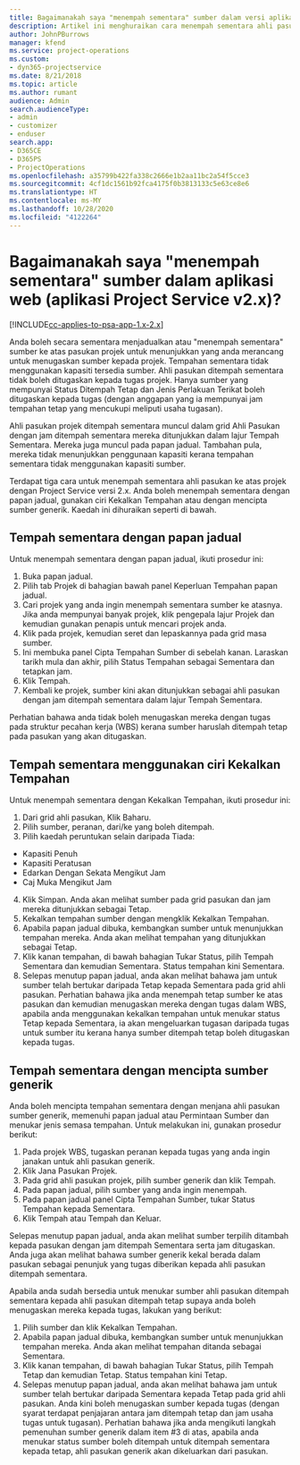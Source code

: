 ```yaml
---
title: Bagaimanakah saya "menempah sementara" sumber dalam versi aplikasi 2.x?
description: Artikel ini menghuraikan cara menempah sementara ahli pasukan projek dengan Project Service.
author: JohnPBurrows
manager: kfend
ms.service: project-operations
ms.custom:
- dyn365-projectservice
ms.date: 8/21/2018
ms.topic: article
ms.author: rumant
audience: Admin
search.audienceType:
- admin
- customizer
- enduser
search.app:
- D365CE
- D365PS
- ProjectOperations
ms.openlocfilehash: a35799b422fa338c2666e1b2aa11bc2a54f5cce3
ms.sourcegitcommit: 4cf1dc1561b92fca4175f0b3813133c5e63ce8e6
ms.translationtype: HT
ms.contentlocale: ms-MY
ms.lasthandoff: 10/28/2020
ms.locfileid: "4122264"
---
```

# <a name="how-do-i-soft-book-resources-in-the-web-app-project-service-app-v2x"></a>Bagaimanakah saya "menempah sementara" sumber dalam aplikasi web (aplikasi Project Service v2.x)?

[!INCLUDE[cc-applies-to-psa-app-1.x-2.x](../includes/cc-applies-to-psa-app-1x-2x.md)]

Anda boleh secara sementara menjadualkan atau "menempah sementara" sumber ke atas pasukan projek untuk menunjukkan yang anda merancang untuk menugaskan sumber kepada projek. Tempahan sementara tidak menggunakan kapasiti tersedia sumber. Ahli pasukan ditempah sementara tidak boleh ditugaskan kepada tugas projek. Hanya sumber yang mempunyai Status Ditempah Tetap dan Jenis Perlakuan Terikat boleh ditugaskan kepada tugas (dengan anggapan yang ia mempunyai jam tempahan tetap yang mencukupi meliputi usaha tugasan).

Ahli pasukan projek ditempah sementara muncul dalam grid Ahli Pasukan dengan jam ditempah sementara mereka ditunjukkan dalam lajur Tempah Sementara. Mereka juga muncul pada papan jadual. Tambahan pula, mereka tidak menunjukkan penggunaan kapasiti kerana tempahan sementara tidak menggunakan kapasiti sumber.

Terdapat tiga cara untuk menempah sementara ahli pasukan ke atas projek dengan Project Service versi 2.x. Anda boleh menempah sementara dengan papan jadual, gunakan ciri Kekalkan Tempahan atau dengan mencipta sumber generik. Kaedah ini dihuraikan seperti di bawah.

## <a name="soft-book-with-the-schedule-board"></a>Tempah sementara dengan papan jadual

Untuk menempah sementara dengan papan jadual, ikuti prosedur ini: 
1. Buka papan jadual.
2. Pilih tab Projek di bahagian bawah panel Keperluan Tempahan papan jadual.
3. Cari projek yang anda ingin menempah sementara sumber ke atasnya. Jika anda mempunyai banyak projek, klik pengepala lajur Projek dan kemudian gunakan penapis untuk mencari projek anda.
4. Klik pada projek, kemudian seret dan lepaskannya pada grid masa sumber.
5. Ini membuka panel Cipta Tempahan Sumber di sebelah kanan. Laraskan tarikh mula dan akhir, pilih Status Tempahan sebagai Sementara dan tetapkan jam. 
6. Klik Tempah.
7. Kembali ke projek, sumber kini akan ditunjukkan sebagai ahli pasukan dengan jam ditempah sementara dalam lajur Tempah Sementara.

Perhatian bahawa anda tidak boleh menugaskan mereka dengan tugas pada struktur pecahan kerja (WBS) kerana sumber haruslah ditempah tetap pada pasukan yang akan ditugaskan.

## <a name="soft-book-using-the-maintain-bookings-feature"></a>Tempah sementara menggunakan ciri Kekalkan Tempahan

Untuk menempah sementara dengan Kekalkan Tempahan, ikuti prosedur ini:
1. Dari grid ahli pasukan, Klik Baharu.
2. Pilih sumber, peranan, dari/ke yang boleh ditempah.
3. Pilih kaedah peruntukan selain daripada Tiada:
- Kapasiti Penuh
- Kapasiti Peratusan
- Edarkan Dengan Sekata Mengikut Jam
- Caj Muka Mengikut Jam
4. Klik Simpan. Anda akan melihat sumber pada grid pasukan dan jam mereka ditunjukkan sebagai Tetap.
5. Kekalkan tempahan sumber dengan mengklik Kekalkan Tempahan.
6. Apabila papan jadual dibuka, kembangkan sumber untuk menunjukkan tempahan mereka. Anda akan melihat tempahan yang ditunjukkan sebagai Tetap.
7. Klik kanan tempahan, di bawah bahagian Tukar Status, pilih Tempah Sementara dan kemudian Sementara. Status tempahan kini Sementara.
8. Selepas menutup papan jadual, anda akan melihat bahawa jam untuk sumber telah bertukar daripada Tetap kepada Sementara pada grid ahli pasukan.
Perhatian bahawa jika anda menempah tetap sumber ke atas pasukan dan kemudian menugaskan mereka dengan tugas dalam WBS, apabila anda menggunakan kekalkan tempahan untuk menukar status Tetap kepada Sementara, ia akan mengeluarkan tugasan daripada tugas untuk sumber itu kerana hanya sumber ditempah tetap boleh ditugaskan kepada tugas.

## <a name="soft-book-by-creating-a-generic-resource"></a>Tempah sementara dengan mencipta sumber generik

Anda boleh mencipta tempahan sementara dengan menjana ahli pasukan sumber generik, memenuhi papan jadual atau Permintaan Sumber dan menukar jenis semasa tempahan.
Untuk melakukan ini, gunakan prosedur berikut:

1. Pada projek WBS, tugaskan peranan kepada tugas yang anda ingin janakan untuk ahli pasukan generik.
2. Klik Jana Pasukan Projek.
3. Pada grid ahli pasukan projek, pilih sumber generik dan klik Tempah.
4. Pada papan jadual, pilih sumber yang anda ingin menempah.
5. Pada papan jadual panel Cipta Tempahan Sumber, tukar Status Tempahan kepada Sementara.
6. Klik Tempah atau Tempah dan Keluar.

Selepas menutup papan jadual, anda akan melihat sumber terpilih ditambah kepada pasukan dengan jam ditempah Sementara serta jam ditugaskan. Anda juga akan melihat bahawa sumber generik kekal berada dalam pasukan sebagai penunjuk yang tugas diberikan kepada ahli pasukan ditempah sementara.

Apabila anda sudah bersedia untuk menukar sumber ahli pasukan ditempah sementara kepada ahli pasukan ditempah tetap supaya anda boleh menugaskan mereka kepada tugas, lakukan yang berikut:

1. Pilih sumber dan klik Kekalkan Tempahan.
2. Apabila papan jadual dibuka, kembangkan sumber untuk menunjukkan tempahan mereka. Anda akan melihat tempahan ditanda sebagai Sementara.
3. Klik kanan tempahan, di bawah bahagian Tukar Status, pilih Tempah Tetap dan kemudian Tetap. Status tempahan kini Tetap.
4. Selepas menutup papan jadual, anda akan melihat bahawa jam untuk sumber telah bertukar daripada Sementara kepada Tetap pada grid ahli pasukan. Anda kini boleh menugaskan sumber kepada tugas (dengan syarat terdapat penjajaran antara jam ditempah tetap dan jam usaha tugas untuk tugasan). Perhatian bahawa jika anda mengikuti langkah pemenuhan sumber generik dalam item #3 di atas, apabila anda menukar status sumber boleh ditempah untuk ditempah sementara kepada tetap, ahli pasukan generik akan dikeluarkan dari pasukan.
